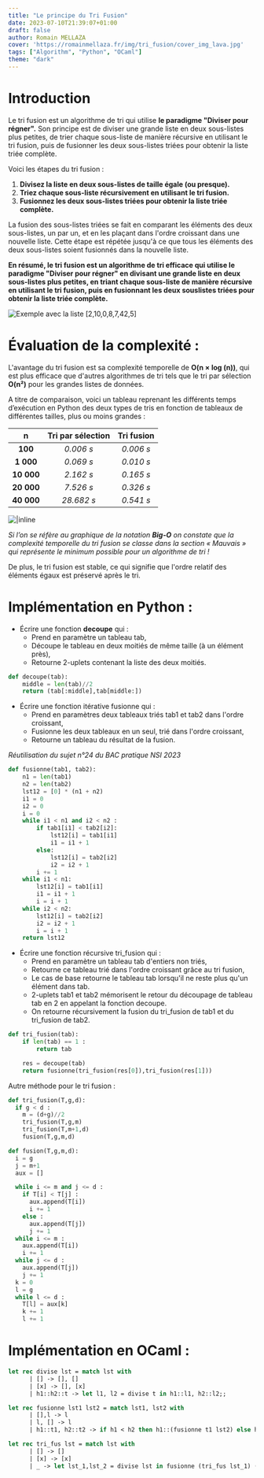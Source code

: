 ```yaml
---
title: "Le principe du Tri Fusion"
date: 2023-07-10T21:39:07+01:00
draft: false
author: Romain MELLAZA
cover: 'https://romainmellaza.fr/img/tri_fusion/cover_img_lava.jpg'
tags: ["Algorithm", "Python", "OCaml"]
theme: "dark"
---
```


# Introduction
Le tri fusion est un algorithme de tri qui utilise **le paradigme "Diviser pour régner".** Son principe est de diviser une grande liste en deux sous-listes plus petites, de trier chaque sous-liste de manière récursive en utilisant le tri fusion, puis de fusionner les deux sous-listes triées pour obtenir la liste triée complète.

Voici les étapes du tri fusion :
1. **Divisez la liste en deux sous-listes de taille égale (ou presque).**
2. **Triez chaque sous-liste récursivement en utilisant le tri fusion.**
3. **Fusionnez les deux sous-listes triées pour obtenir la liste triée complète.**

La fusion des sous-listes triées se fait en comparant les éléments des deux sous-listes, un par un, et en les plaçant dans l'ordre croissant dans une nouvelle liste. Cette étape est répétée jusqu'à ce que tous les éléments des deux sous-listes soient fusionnés dans la nouvelle liste.

**En résumé, le tri fusion est un algorithme de tri efficace qui utilise le paradigme "Diviser pour régner" en divisant une grande liste en deux sous-listes plus petites, en triant chaque sous-liste de manière récursive en utilisant le tri fusion, puis en fusionnant les deux souslistes triées pour obtenir la liste triée complète.**

![Exemple avec la liste [2,10,0,8,7,42,5]](https://romainmellaza.fr/img/tri_fusion/steps.png)

# Évaluation de la complexité :

L'avantage du tri fusion est sa complexité temporelle de **O(n × log (n))**, qui est plus efficace que d'autres algorithmes de tri tels que le tri par sélection **O(n²)** pour les grandes listes de données.

A titre de comparaison, voici un tableau reprenant les différents temps d’exécution en Python des deux types de tris en fonction de tableaux de différentes tailles, plus ou moins grandes :

| **n** | Tri par sélection | Tri fusion |
|:--:|:---: | :---: |
| **100** | *0.006 s* | *0.006 s* |
| **1 000** | *0.069 s* | *0.010 s* |
| **10 000** | *2.162 s* | *0.165 s* |
| **20 000** | *7.526 s* | *0.326 s* |
| **40 000** | *28.682 s* | *0.541 s* |

![|inline](https://romainmellaza.fr/img/tri_fusion/complexity.jpg)

*Si l’on se réfère au graphique de la notation **Big-O** on constate que la complexité temporelle du tri fusion se classe dans la section « Mauvais » qui représente le minimum possible pour un algorithme de tri !*

De plus, le tri fusion est stable, ce qui signifie que l'ordre relatif des éléments égaux est préservé après le tri.

# Implémentation en Python :
* Écrire une fonction **decoupe** qui :
    * Prend en paramètre un tableau tab,
    * Découpe le tableau en deux moitiés de même taille (à un élément près),
    * Retourne 2-uplets contenant la liste des deux moitiés.

```python
def decoupe(tab):
    middle = len(tab)//2
    return (tab[:middle],tab[middle:])
```

* Écrire une fonction itérative fusionne qui :
    * Prend en paramètres deux tableaux triés tab1 et tab2 dans l'ordre croissant,
    * Fusionne les deux tableaux en un seul, trié dans l'ordre croissant,
    * Retourne un tableau du résultat de la fusion.

*Réutilisation du sujet n°24 du BAC pratique NSI 2023*
```python
def fusionne(tab1, tab2):
    n1 = len(tab1)
    n2 = len(tab2)
    lst12 = [0] * (n1 + n2)
    i1 = 0
    i2 = 0
    i = 0
    while i1 < n1 and i2 < n2 :
        if tab1[i1] < tab2[i2]:
            lst12[i] = tab1[i1]
            i1 = i1 + 1
        else:
            lst12[i] = tab2[i2]
            i2 = i2 + 1
        i += 1
    while i1 < n1:
        lst12[i] = tab1[i1]
        i1 = i1 + 1
        i = i + 1
    while i2 < n2:
        lst12[i] = tab2[i2]
        i2 = i2 + 1
        i = i + 1
    return lst12
```

* Écrire une fonction récursive tri_fusion qui :
    * Prend en paramètre un tableau tab d'entiers non triés,
    * Retourne ce tableau trié dans l'ordre croissant grâce au tri fusion,
    * Le cas de base retourne le tableau tab lorsqu'il ne reste plus qu'un élément dans tab.
    * 2-uplets tab1 et tab2 mémorisent le retour du découpage de tableau tab en 2 en appelant la fonction decoupe.
    * On retourne récursivement la fusion du tri_fusion de tab1 et du tri_fusion de tab2.

```python
def tri_fusion(tab):
    if len(tab) == 1 :
        return tab

    res = decoupe(tab)
    return fusionne(tri_fusion(res[0]),tri_fusion(res[1]))
```

Autre méthode pour le tri fusion :
```python
def tri_fusion(T,g,d):
  if g < d :
    m = (d+g)//2
    tri_fusion(T,g,m)
    tri_fusion(T,m+1,d)
    fusion(T,g,m,d)

def fusion(T,g,m,d):
  i = g
  j = m+1
  aux = []

  while i <= m and j <= d :
    if T[i] < T[j] :
      aux.append(T[i])
      i += 1
    else :
      aux.append(T[j])
      j += 1
  while i <= m :
    aux.append(T[i])
    i += 1
  while j <= d :
    aux.append(T[j])
    j += 1
  k = 0
  l = g
  while l <= d :
    T[l] = aux[k]
    k += 1
    l += 1
```

# Implémentation en OCaml :
```ocaml
let rec divise lst = match lst with
      | [] -> [], []
      | [x] -> [], [x]
      | h1::h2::t -> let l1, l2 = divise t in h1::l1, h2::l2;;

let rec fusionne lst1 lst2 = match lst1, lst2 with
      | [],l -> l
      | l, [] -> l
      | h1::t1, h2::t2 -> if h1 < h2 then h1::(fusionne t1 lst2) else h2::(fusionne lst1 t2);;

let rec tri_fus lst = match lst with
      | [] -> []
      | [x] -> [x]
      | _ -> let lst_1,lst_2 = divise lst in fusionne (tri_fus lst_1) (tri_fus lst_2);;
```